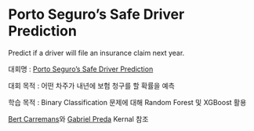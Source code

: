 # Porto Seguro’s Safe Driver Prediction
Predict if a driver will file an insurance claim next year.

대회명 : [Porto Seguro’s Safe Driver Prediction](https://www.kaggle.com/c/porto-seguro-safe-driver-prediction/overview)

대회 목적 : 어떤 차주가 내년에 보험 청구를 할 확률을 예측

학습 목적 : Binary Classification 문제에 대해 Random Forest 및 XGBoost 활용 

[Bert Carremans](https://www.kaggle.com/bertcarremans/data-preparation-exploration)와 [Gabriel Preda](https://www.kaggle.com/gpreda/porto-seguro-exploratory-analysis-and-prediction) Kernal 참조
